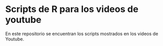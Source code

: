 # Scripts de R para los videos de youtube

En este repositorio se encuentran los scripts mostrados en los videos de Youtube.

